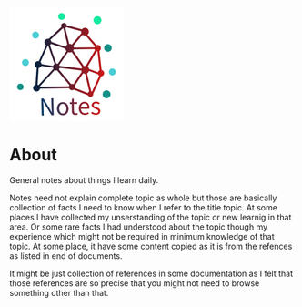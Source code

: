 
![notes logo](images/314c8e04-3244-4523-8731-6d8bd6aefdad_200x200.png)

# About
General notes about things I learn daily. 

Notes need not explain complete topic as whole but those are basically collection of facts I need to know when I refer to the title topic. At some places I have collected my unserstanding of the topic or new learnig in that area. Or some rare facts I had understood about the topic though my experience which might not be required in minimum knowledge of that topic. At some place, it have some content copied as it is from the refences as listed in end of documents. 

It might be just collection of references in some documentation as I felt that those references are so precise that you might not need to browse something other than that.